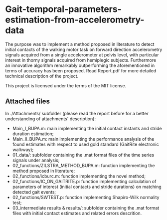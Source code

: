 # Gait-temporal-parameters-estimation-from-accelerometry-data
The purpose was to implement a method proposed in literature to detect initial contacts of the walking motor task on forward direction
accelerometry signals acquired from a single accelerometer at pelvis level, with particular interest in thorny signals acquired from
hemiplegic subjects. Furthermore an innovative algorithm remarkably outperforming the aforementioned in terms of accuracy has been
proposed. Read Report.pdf for more detailed technical description of the project.

This project is licensed under the terms of the MIT license.

## Attached files
In ./Attachments/ subfolder (please read the report before for a better understanding of attachments' description):
* Main_I_BUPA.m: main implementing the initial contact instants and stride duration estimation;
* Main_II_BUPA.m: main implementing the performance analysis of the found estimates with respect to used gold standard (GaitRite electronic walkway); 
* 01_data/: subfolder containing the .mat format files of the time series signals under analysis;
* 02_functions/ZILSTRA_METHOD_BUPA.m: function implementing the method proposed in literature;
* 02_functions/icburc.m: function implementing the novel method;
* 02_functions/IC_ON_GAITRITE.p: function implementing calculation of parameters of interest (initial contacts and stride durations) on matching detected gait events;
* 02_functions/SWTEST.p: function implementing Shapiro-Wilk normality test;
* 03_intermediate results & results/: subfolder containing the .mat format files with initial contact estimates and related errors descrition.
